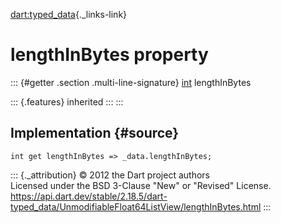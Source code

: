 [dart:typed\_data](../../dart-typed_data/dart-typed_data-library){._links-link}

lengthInBytes property
======================

::: {#getter .section .multi-line-signature}
[int](../../dart-core/int-class) lengthInBytes

::: {.features}
inherited
:::
:::

Implementation {#source}
--------------

``` {.language-dart data-language="dart"}
int get lengthInBytes => _data.lengthInBytes;
```

::: {._attribution}
© 2012 the Dart project authors\
Licensed under the BSD 3-Clause \"New\" or \"Revised\" License.\
<https://api.dart.dev/stable/2.18.5/dart-typed_data/UnmodifiableFloat64ListView/lengthInBytes.html>
:::
